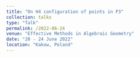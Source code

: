 ```yaml
---
title: "On H4 configuration of points in P3"
collection: talks
type: "Talk"
permalink: /2022-06-24
venue: "Effective Methods in Algebraic Geometry"
date: "20 - 24 June 2022"
location: "Kakow, Poland"
---
```

